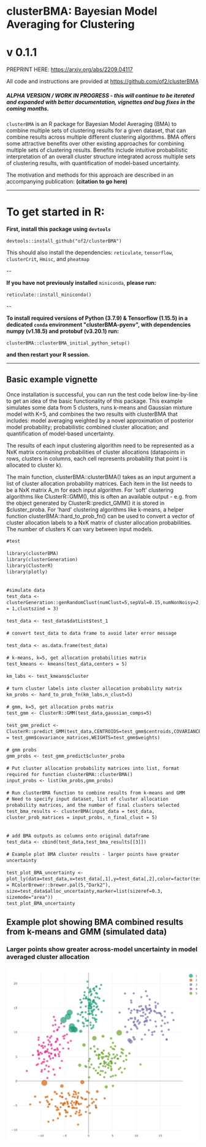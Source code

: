 # clusterBMA: Bayesian Model Averaging for Clustering

# v 0.1.1

PREPRINT HERE: https://arxiv.org/abs/2209.04117

All code and instructions are provided at https://github.com/of2/clusterBMA

##### ALPHA VERSION / WORK IN PROGRESS - this will continue to be iterated and expanded with better documentation, vignettes and bug fixes in the coming months.

`clusterBMA` is an R package for Bayesian Model Averaging (BMA) to combine multiple sets of clustering results for a given dataset, that can combine results across multiple different clustering algorithms. BMA offers some attractive benefits over other existing approaches for combining multiple sets of clustering results. Benefits include intuitive probabilistic interpretation of an overall cluster structure integrated across multiple sets of clustering results, with quantification of model-based uncertainty.

The motivation and methods for this approach are described in an accompanying publication: **(citation to go here)**

-----------------------------------------------------------------------------------------

# To get started in R:


**First, install this package using `devtools`**
```
devtools::install_github("of2/clusterBMA")
```

This should also install the dependencies:
    `reticulate`,
    `tensorflow`,
    `clusterCrit`,
    `Hmisc`, and 
    `pheatmap`

--

**If you have not previously installed** `miniconda`, **please run:**

```
reticulate::install_miniconda()
```

--

**To install required versions of Python (3.7.9) & Tensorflow (1.15.5) in a dedicated `conda` environment "clusterBMA-pyenv", with dependencies numpy (v1.18.5) and protobuf (v3.20.1) run:**

```
clusterBMA::clusterBMA_initial_python_setup()
```

**and then restart your R session.**


-----------------------------------------------------------------------------------------

## Basic example vignette

Once installation is successful, you can run the test code below line-by-line to get an idea of the basic functionality of this package. This example simulates some data from 5 clusters, runs k-means and Gaussian mixture model with K=5, and combines the two results with clusterBMA that includes: model averaging weighted by a novel approximation of posterior model probability; probabilistic combined cluster allocation; and quantification of model-based uncertainty.

The results of each input clustering algorithm need to be represented as a NxK matrix containing probabilities of cluster allocations (datapoints in rows, clusters in columns, each cell represents probability that point i is allocated to cluster k).

The main function, clusterBMA::clusterBMA() takes as an input argument a list of cluster allocation probability matrices. Each item in the list needs to be a NxK matrix A_m for each input algorithm. For 'soft' clustering algorithms like ClusterR::GMM(), this is often an available output - e.g. from the object generated by ClusterR::predict_GMM() it is stored in $cluster_proba. For 'hard' clustering algorithms like k-means, a helper function clusterBMA::hard_to_prob_fn() can be used to convert a vector of cluster allocation labels to a NxK matrix of cluster allocation probabilities. The number of clusters K can vary between input models.

```
#test

library(clusterBMA)
library(clusterGeneration)
library(ClusterR)
library(plotly)


#simulate data
test_data <- clusterGeneration::genRandomClust(numClust=5,sepVal=0.15,numNonNoisy=2,numNoisy=0,clustSizes=c(rep(100,5)),numReplicate = 1,clustszind = 3)

test_data <- test_data$datList$test_1

# convert test_data to data frame to avoid later error message

test_data <- as.data.frame(test_data)

# k-means, k=5, get allocation probabilities matrix
test_kmeans <- kmeans(test_data,centers = 5)

km_labs <- test_kmeans$cluster

# turn cluster labels into cluster allocation probability matrix
km_probs <- hard_to_prob_fn(km_labs,n_clust=5)

# gmm, k=5, get allocation probs matrix
test_gmm <- ClusterR::GMM(test_data,gaussian_comps=5)

test_gmm_predict <- ClusterR::predict_GMM(test_data,CENTROIDS=test_gmm$centroids,COVARIANCE = test_gmm$covariance_matrices,WEIGHTS=test_gmm$weights)

# gmm probs
gmm_probs <- test_gmm_predict$cluster_proba

# Put cluster allocation probability matrices into list, format required for function clusterBMA::clusterBMA()
input_probs <- list(km_probs,gmm_probs)

# Run clusterBMA function to combine results from k-means and GMM
# Need to specify input dataset, list of cluster allocation probability matrices, and the number of final clusters selected
test_bma_results <- clusterBMA(input_data = test_data, cluster_prob_matrices = input_probs, n_final_clust = 5)


# add BMA outputs as columns onto original dataframe
test_data <- cbind(test_data,test_bma_results[[3]])

# Example plot BMA cluster results - larger points have greater uncertainty

test_plot_BMA_uncertainty <- plot_ly(data=test_data,x=test_data[,1],y=test_data[,2],color=factor(test_data$alloc_vector),colors = RColorBrewer::brewer.pal(5,"Dark2"), size=test_data$alloc_uncertainty,marker=list(sizeref=0.3, sizemode="area"))
test_plot_BMA_uncertainty
```
## Example plot showing BMA combined results from k-means and GMM (simulated data)
### Larger points show greater across-model uncertainty in model averaged cluster allocation

![Example BMA plot - k-means and GMM combined (simulated data)](https://github.com/of2/clusterBMA/blob/main/example_BMA_plot.png?raw=true)
